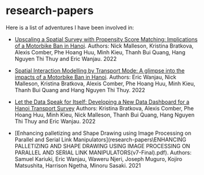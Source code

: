 # research-papers
 
Here is a list of adventures I have been involved in:

 - [Upscaling a Spatial Survey with Propensity Score Matching: Implications of a Motorbike Ban in Hanoi](research-papers\Malleson_et_al_GISRUK_2022.pdf). Authors: Nick Malleson, Kristina Bratkova, Alexis Comber, Phe Hoang Huu, Minh Kieu, Thanh Bui Quang, Hang Nguyen Thi Thuy and Eric Wanjau. 2022


 - [Spatial Interaction Modelling by Transport Mode: A glimpse into the impacts of a Motorbike Ban in Hanoi](research-papers\Wanjau_et_al_GISRUK_2022_SIM.pdf). Authors: Eric Wanjau, Nick Malleson, Kristina Bratkova, Alexis Comber, Phe Hoang Huu, Minh Kieu, Thanh Bui Quang and Hang Nguyen Thi Thuy. 2022

 - [Let the Data Speak for Itself: Developing a New Data Dashboard for a Hanoi Transport Survey](research-papers\Kristina_et_al_GISRUK_2022_Let_Data_Speak.pdf) Authors: Kristina Bratkova, Alexis Comber, Phe Hoang Huu, Minh Kieu, Nick Malleson, Thanh Bui Quang, Hang Nguyen Thi Thuy and Eric Wanjau. 2022

- [Enhancing palletizing and Shape Drawing using Image Processing on Parallel and Serial Link Manipulators](research-papers\ENHANCING PALLETIZING AND SHAPE DRAWING USING IMAGE PROCESSING ON PARALLEL AND SERIAL LINK MANIPULATORS(v7-Final).pdf). Authors: Samuel Kariuki, Eric Wanjau, Waweru Njeri, Joseph Muguro, Kojiro Matsushita, Harrison Ngetha, Minoru Sasaki. 2021
